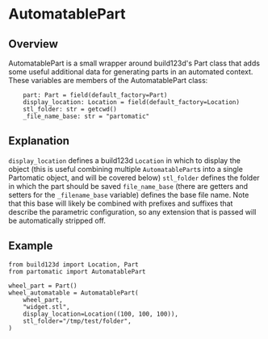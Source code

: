 # AutomatablePart

## Overview
AutomatablePart is a small wrapper around build123d's Part class that adds some useful additional data for generating parts in an automated context. These variables are members of the AutomatablePart class:
```
    part: Part = field(default_factory=Part)
    display_location: Location = field(default_factory=Location)
    stl_folder: str = getcwd()
    _file_name_base: str = "partomatic"
```

## Explanation
<!-- `part` is simply a build123d `Part` object -->
`display_location` defines a build123d `Location` in which to display the object (this is useful combining multiple `AutomatablePart`s into a single Partomatic object, and will be covered below)
`stl_folder` defines the folder in which the part should be saved
`file_name_base` (there are getters and setters for the `_filename_base` variable) defines the base file name. Note that this base will likely be combined with prefixes and suffixes that describe the parametric configuration, so any extension that is passed will be automatically stripped off.

## Example

```
from build123d import Location, Part
from partomatic import AutomatablePart

wheel_part = Part()
wheel_automatable = AutomatablePart(
    wheel_part,
    "widget.stl",
    display_location=Location((100, 100, 100)),
    stl_folder="/tmp/test/folder",
)

```